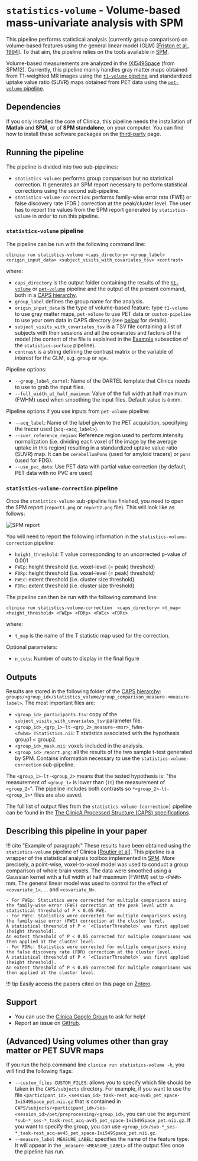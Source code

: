 <!-- markdownlint-disable MD046 -->
# `statistics-volume` - Volume-based mass-univariate analysis with SPM

This pipeline performs statistical analysis (currently group comparison) on volume-based features using the general linear model (GLM) [[Friston et al., 1994](https://doi.org/10.1002/hbm.460020402)].
To that aim, the pipeline relies on the tools available in [SPM](http://www.fil.ion.ucl.ac.uk/spm/).

Volume-based measurements are analyzed in the [IXI549Space](https://bids-specification.readthedocs.io/en/stable/99-appendices/08-coordinate-systems.html#standard-template-identifiers) (from SPM12).
Currently, this pipeline mainly handles gray matter maps obtained from T1-weighted MR images using the [`t1-volume` pipeline](../T1_Volume) and standardized uptake value ratio (SUVR) maps obtained from PET data using the [`pet-volume` pipeline](../PET_Volume).

## Dependencies
<!--If you installed the docker image of Clinica, nothing is required.-->

If you only installed the core of Clinica, this pipeline needs the installation of **Matlab** and **SPM**, or of **SPM standalone**, on your computer.
You can find how to install these software packages on the [third-party](../../Third-party) page.

## Running the pipeline

The pipeline is divided into two sub-pipelines:

- `statistics-volume`: performs group comparison but no statistical correction.
It generates an SPM report necessary to perform statistical corrections using the second sub-pipeline.
- `statistics-volume-correction`: performs family-wise error rate (FWE) or false discovery rate (FDR ) correction at the peak/cluster level.
The user has to report the values from the SPM report generated by `statistics-volume` in order to run this pipeline.

### `statistics-volume` pipeline

The pipeline can be run with the following command line:

```Text
clinica run statistics-volume <caps_directory> <group_label> <origin_input_data> <subject_visits_with_covariates_tsv> <contrast>
```

where:

- `caps_directory` is the output folder containing  the results of the [`t1-volume`](../T1_Volume) or [`pet-volume`](../PET_Volume) pipeline and the output of the present command, both in a [CAPS hierarchy](../../CAPS/Introduction).
- `group_label` defines the group name for the analysis.
- `origin_input_data` is the type of volume-based feature: type `t1-volume` to use gray matter maps, `pet-volume` to use PET data or `custom-pipeline` to use your own data in CAPS directory (see [below](#advanced-specifying-what-volume-data-to-use) for details).
- `subject_visits_with_covariates_tsv` is a TSV file containing a list of subjects with their sessions and all the covariates and factors of the model (the content of the file is explained in the [Example](../Stats_Surface/#comparison-analysis) subsection of the `statistics-surface` pipeline).
- `contrast` is a string defining the contrast matrix or the variable of interest for the GLM, e.g. `group` or `age`.

Pipeline options:

- `--group_label_dartel`: Name of the DARTEL template that Clinica needs to use to grab the input files.
- `--full_width_at_half_maximum`: Value of the full width at half maximum (FWHM) used when smoothing the input files.
Default value is `8` mm.

Pipeline options if you use inputs from `pet-volume` pipeline:

- `--acq_label`: Name of the label given to the PET acquisition, specifying the tracer used (`acq-<acq_label>`).
- `--suvr_reference_region`: Reference region used to perform intensity normalization (i.e. dividing each voxel of the image by the average uptake in this region) resulting in a standardized uptake value ratio (SUVR) map.
It can be `cerebellumPons` (used for amyloid tracers) or `pons` (used for FDG).
- `--use_pvc_data`: Use PET data with partial value correction (by default, PET data with no PVC are used)

### `statistics-volume-correction` pipeline

Once the `statistics-volume` sub-pipeline has finished, you need to open the SPM report (`report1.png` or `report2.png` file). This will look like as follows:

![SPM report](https://user-images.githubusercontent.com/49677712/75558316-f0f23280-5a41-11ea-9489-be40ee66ec16.png)

You will need to report the following information in the `statistics-volume-correction` pipeline:

- `height_threshold`: T value corresponding to an uncorrected p-value of 0.001
- `FWEp`: height threshold (i.e. voxel-level (= peak) threshold)
- `FDRp`: height threshold (i.e. voxel-level (= peak) threshold)
- `FWEc`: extent threshold (i.e. cluster size threshold)
- `FDRc`: extent threshold (i.e. cluster size threshold)

The pipeline can then be run with the following command line:

```Text
clinica run statistics-volume-correction  <caps_directory> <t_map> <height_threshold> <FWEp> <FDRp> <FWEc> <FDRc>
```

where:

- `t_map` is the name of the T statistic map used for the correction.

Optional parameters:

- `n_cuts`: Number of cuts to display in the final figure

## Outputs

Results are stored in the following folder of the
[CAPS hierarchy](../../CAPS/Specifications/#statistics-volume-volume-based-mass-univariate-analysis-with-spm):
`groups/<group_id>/statistics_volume/group_comparison_measure-<measure-label>`.
The most important files are:

- `<group_id>_participants.tsv`: copy of the `subject_visits_with_covariates_tsv` parameter file.
- `<group_id>_<grp_1>-lt-<grp_2>_measure-<msr>_fwhm-<fwhm>_TStatistics.nii`: T statistics associated with the hypothesis group1 < group2.
- `<group_id>_mask.nii`: voxels included in the analysis.
- `<group_id>_report.png`: all the results of the two sample t-test generated by SPM.
Contains information necessary to use the `statistics-volume-correction` sub-pipeline.

The `<group_1>-lt-<group_2>` means that the tested hypothesis is: "the measurement of `<group_1>` is lower than (`lt`) the measurement of `<group_2>`".
The pipeline includes both contrasts so `*<group_2>-lt-<group_1>*` files are also saved.

The full list of output files from the `statistics-volume-[correction]` pipeline can be found in the
[The ClinicA Processed Structure (CAPS) specifications](../../CAPS/Specifications/#statistics-volume-volume-based-mass-univariate-analysis-with-spm).

## Describing this pipeline in your paper

!!! cite "Example of paragraph:"
    These results have been obtained using the `statistics-volume` pipeline of Clinica [[Routier et al](https://hal.inria.fr/hal-02308126/)].
    This pipeline is a wrapper of the statistical analysis toolbox implemented in [SPM](http://www.fil.ion.ucl.ac.uk/spm/).
    More precisely, a point-wise, voxel-to-voxel model was used to conduct a group comparison of whole brain voxels.
    The data were smoothed using a Gaussian kernel with a full width at half maximum (FWHM) set to `<FWHM>` mm.
    The general linear model was used to control for the effect of `<covariate_1>`, ... and  `<covariate_N>`.

    - For FWEp: Statistics were corrected for multiple comparisons using the family-wise error (FWE) correction at the peak level with a statistical threshold of P < 0.05 FWE.
    - For FWEc: Statistics were corrected for multiple comparisons using the family-wise error (FWE) correction at the cluster level.
    A statistical threshold of P < `<ClusterThreshold>` was first applied (height threshold).
    An extent threshold of P < 0.05 corrected for multiple comparisons was then applied at the cluster level.
    - For FDRc: Statistics were corrected for multiple comparisons using the false discovery rate (FDR) correction at the cluster level.
    A statistical threshold of P < `<ClusterThreshold>` was first applied (height threshold).
    An extent threshold of P < 0.05 corrected for multiple comparisons was then applied at the cluster level.

!!! tip
    Easily access the papers cited on this page on [Zotero](https://www.zotero.org/groups/2240070/clinica_aramislab/collections/ACBHQWPB).

## Support

- You can use the [Clinica Google Group](https://groups.google.com/forum/#!forum/clinica-user) to ask for help!
- Report an issue on [GitHub](https://github.com/aramis-lab/clinica/issues).

## (Advanced) Using volumes other than gray matter or PET SUVR maps

If you run the help command line `clinica run statistics-volume -h`, you will find the following flags:

- `--custom_files CUSTOM_FILES`: allows you to specify which file should be taken in the `CAPS/subjects` directory.
For example, if you want to use the file `<participant_id>_<session_id>_task-rest_acq-av45_pet_space-Ixi549Space_pet.nii.gz` that is contained in `CAPS/subjects/<participant_id>/ses-<session_id>/pet/preprocessing/<group_id>`, you can use the argument `*sub-*_ses-*_task-rest_acq-av45_pet_space-Ixi549Space_pet.nii.gz`.
If you want to specify the group, you can use `<group_id>/sub-*_ses-*_task-rest_acq-av45_pet_space-Ixi549Space_pet.nii.gz`.
- `--measure_label MEASURE_LABEL`: specifies the name of the feature type.
It will appear in the `_measure-<MEASURE_LABEL>` of the output files once the pipeline has run.
